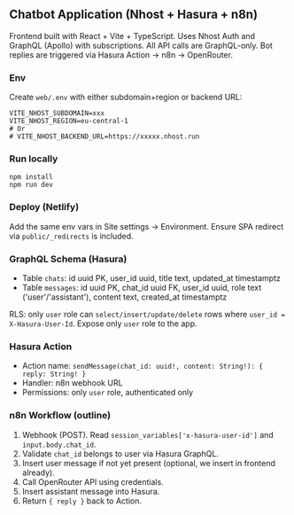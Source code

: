 ## Chatbot Application (Nhost + Hasura + n8n)

Frontend built with React + Vite + TypeScript. Uses Nhost Auth and GraphQL (Apollo) with subscriptions. All API calls are GraphQL-only. Bot replies are triggered via Hasura Action → n8n → OpenRouter.

### Env
Create `web/.env` with either subdomain+region or backend URL:

```
VITE_NHOST_SUBDOMAIN=xxx
VITE_NHOST_REGION=eu-central-1
# Or
# VITE_NHOST_BACKEND_URL=https://xxxxx.nhost.run
```

### Run locally

```
npm install
npm run dev
```

### Deploy (Netlify)
Add the same env vars in Site settings → Environment. Ensure SPA redirect via `public/_redirects` is included.

### GraphQL Schema (Hasura)
- Table `chats`: id uuid PK, user_id uuid, title text, updated_at timestamptz
- Table `messages`: id uuid PK, chat_id uuid FK, user_id uuid, role text ('user'/'assistant'), content text, created_at timestamptz

RLS: only `user` role can `select/insert/update/delete` rows where `user_id = X-Hasura-User-Id`. Expose only `user` role to the app.

### Hasura Action
- Action name: `sendMessage(chat_id: uuid!, content: String!): { reply: String! }`
- Handler: n8n webhook URL
- Permissions: only `user` role, authenticated only

### n8n Workflow (outline)
1) Webhook (POST). Read `session_variables['x-hasura-user-id']` and `input.body.chat_id`.
2) Validate `chat_id` belongs to user via Hasura GraphQL.
3) Insert user message if not yet present (optional, we insert in frontend already).
4) Call OpenRouter API using credentials.
5) Insert assistant message into Hasura.
6) Return `{ reply }` back to Action.
